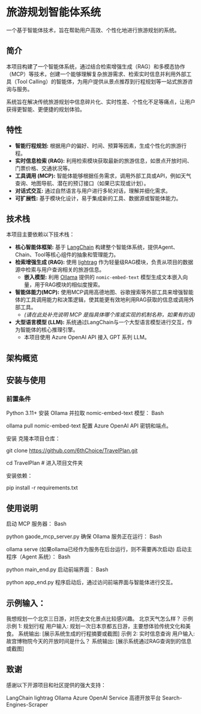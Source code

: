 # 旅游规划智能体系统

一个基于智能体技术，旨在帮助用户高效、个性化地进行旅游规划的系统。

## 简介

本项目构建了一个智能体系统，通过结合检索增强生成（RAG）和多模态协作（MCP）等技术，创建一个能够理解复杂旅游需求、检索实时信息并利用外部工具（Tool Calling）的智能体，为用户提供从景点推荐到行程规划等一站式旅游咨询与服务。

系统旨在解决传统旅游规划中信息碎片化、实时性差、个性化不足等痛点，让用户获得更智能、更便捷的规划体验。

## 特性

-   **智能行程规划:** 根据用户的偏好、时间、预算等因素，生成个性化的旅游行程。
-   **实时信息检索 (RAG):** 利用检索模块获取最新的旅游信息，如景点开放时间、门票价格、交通状况等。
-   **工具调用 (MCP):** 智能体能够根据任务需求，调用外部工具或API，例如天气查询、地图导航、潜在的预订接口（如果已实现或计划）。
-   **对话式交互:** 通过自然语言与用户进行多轮对话，理解并细化需求。
-   **可扩展性:** 基于模块化设计，易于集成新的工具、数据源或智能体能力。

## 技术栈

本项目主要依赖以下技术栈：

-   **核心智能体框架:** 基于 [LangChain](https://www.langchain.com/) 构建整个智能体系统，提供Agent、Chain、Tool等核心组件的抽象和管理能力。
-   **检索增强生成 (RAG):** 使用 [lightrag](https://github.com/your-lightrag-repo-link) 作为轻量级RAG模块，负责从项目的数据源中检索与用户查询相关的旅游信息。
    -   **嵌入模型:** 利用 [Ollama](https://ollama.com/) 提供的 `nomic-embed-text` 模型生成文本嵌入向量，用于RAG模块的相似度搜索。
-   **智能体能力(MCP):** 使用MCP调用高德地图、谷歌搜索等外部工具来增强智能体的工具调用能力和决策逻辑，使其能更有效地利用RAG获取的信息或调用外部工具。
    -   *(请在此处补充说明 MCP 是指具体哪个库或实现的机制名称，如果有的话)*
-   **大型语言模型 (LLM):** 系统通过LangChain与一个大型语言模型进行交互，作为智能体的核心推理引擎。
    -   本项目使用 Azure OpenAI API 接入 GPT 系列 LLM。

## 架构概览


## 安装与使用

### 前置条件
Python 3.11+
安装 Ollama 并拉取 nomic-embed-text 模型：
Bash

ollama pull nomic-embed-text
配置 Azure OpenAI API 密钥和端点。

安装
克隆本项目仓库：

git clone https://github.com/6thChoice/TravelPlan.git

cd TravelPlan # 进入项目文件夹

安装依赖：

pip install -r requirements.txt

## 使用说明

启动 MCP 服务器：
Bash

python gaode_mcp_server.py
确保 Ollama 服务正在运行：
Bash

ollama serve
(如果ollama已经作为服务在后台运行，则不需要再次启动)
启动主程序（Agent 系统）：
Bash

python main_end.py
启动前端界面：
Bash

python app_end.py
程序启动后，通过访问前端界面与智能体进行交互。

## 示例输入：

我想规划一个北京三日游，对历史文化景点比较感兴趣。
北京天气怎么样？
示例
示例 1: 规划行程
用户输入: 规划一次日本京都五日游，主要想体验传统文化和美食。
系统输出: [展示系统生成的行程摘要或截图]
示例 2: 实时信息查询
用户输入: 故宫博物院今天的开放时间是什么？
系统输出: [展示系统通过RAG查询到的信息或截图]

## 致谢
感谢以下开源项目和社区提供的强大支持：

LangChain
lightrag
Ollama
Azure OpenAI Service
高德开放平台
Search-Engines-Scraper
